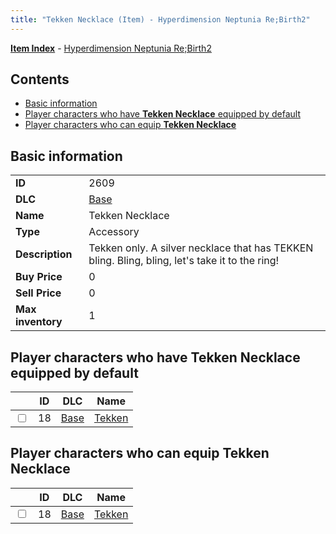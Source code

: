```yaml
---
title: "Tekken Necklace (Item) - Hyperdimension Neptunia Re;Birth2"
---
```


[**Item Index**](/neptunia/rb2/item/index.html) - [Hyperdimension Neptunia Re;Birth2](/neptunia/rb2)

## Contents

- [Basic information](#basic-information)
- [Player characters who have **Tekken Necklace** equipped by default](#player-characters-who-have-tekken-necklace-equipped-by-default)
- [Player characters who can equip **Tekken Necklace**](#player-characters-who-can-equip-tekken-necklace)

## Basic information

|   |   |
| -- | -- |
| **ID** | 2609 |
| **DLC** | [Base](/neptunia/rb2/dlc/0-base.html) |
| **Name** | Tekken Necklace |
| **Type** | Accessory |
| **Description** | Tekken only. A silver necklace that has TEKKEN bling. Bling, bling, let's take it to the ring! |
| **Buy Price** | 0 |
| **Sell Price** | 0 |
| **Max inventory** | 1 |

## Player characters who have **Tekken Necklace** equipped by default

|    | ID | DLC | Name |
| -- | -- | --- | ---- |
| <input type="checkbox" id="rb2-player-0-18" class="trackbox" /> | 18 | [Base](/neptunia/rb2/dlc/0-base.html) | [Tekken](/neptunia/rb2/player/0-18-tekken.html) |

## Player characters who can equip **Tekken Necklace**

|    | ID | DLC | Name |
| -- | -- | --- | ---- |
| <input type="checkbox" id="rb2-player-0-18" class="trackbox" /> | 18 | [Base](/neptunia/rb2/dlc/0-base.html) | [Tekken](/neptunia/rb2/player/0-18-tekken.html) |